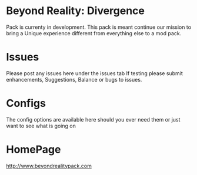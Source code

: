Beyond Reality: Divergence
====================
Pack is currenty in development. This pack is meant continue our mission to bring a Unique experience different from everything else to a mod pack.

Issues
==================
Please post any issues here under the issues tab
If testing please submit enhancements, Suggestions, Balance or bugs to issues.

Configs
==================
The config options are available here should you ever need them or just want to see what is going on

HomePage
==================
http://www.beyondrealitypack.com
